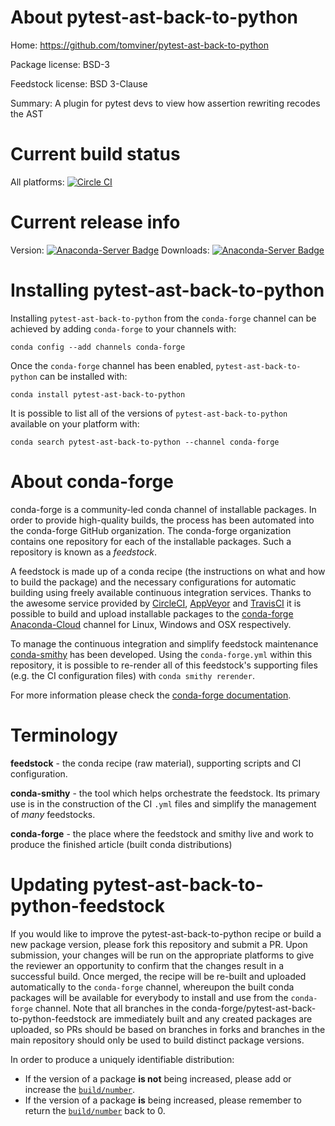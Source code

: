 About pytest-ast-back-to-python
===============================

Home: https://github.com/tomviner/pytest-ast-back-to-python

Package license: BSD-3

Feedstock license: BSD 3-Clause

Summary: A plugin for pytest devs to view how assertion rewriting recodes the AST



Current build status
====================

All platforms: [![Circle CI](https://circleci.com/gh/conda-forge/pytest-ast-back-to-python-feedstock.svg?style=shield)](https://circleci.com/gh/conda-forge/pytest-ast-back-to-python-feedstock)

Current release info
====================
Version: [![Anaconda-Server Badge](https://anaconda.org/conda-forge/pytest-ast-back-to-python/badges/version.svg)](https://anaconda.org/conda-forge/pytest-ast-back-to-python)
Downloads: [![Anaconda-Server Badge](https://anaconda.org/conda-forge/pytest-ast-back-to-python/badges/downloads.svg)](https://anaconda.org/conda-forge/pytest-ast-back-to-python)

Installing pytest-ast-back-to-python
====================================

Installing `pytest-ast-back-to-python` from the `conda-forge` channel can be achieved by adding `conda-forge` to your channels with:

```
conda config --add channels conda-forge
```

Once the `conda-forge` channel has been enabled, `pytest-ast-back-to-python` can be installed with:

```
conda install pytest-ast-back-to-python
```

It is possible to list all of the versions of `pytest-ast-back-to-python` available on your platform with:

```
conda search pytest-ast-back-to-python --channel conda-forge
```


About conda-forge
=================

conda-forge is a community-led conda channel of installable packages.
In order to provide high-quality builds, the process has been automated into the
conda-forge GitHub organization. The conda-forge organization contains one repository
for each of the installable packages. Such a repository is known as a *feedstock*.

A feedstock is made up of a conda recipe (the instructions on what and how to build
the package) and the necessary configurations for automatic building using freely
available continuous integration services. Thanks to the awesome service provided by
[CircleCI](https://circleci.com/), [AppVeyor](http://www.appveyor.com/)
and [TravisCI](https://travis-ci.org/) it is possible to build and upload installable
packages to the [conda-forge](https://anaconda.org/conda-forge)
[Anaconda-Cloud](http://docs.anaconda.org/) channel for Linux, Windows and OSX respectively.

To manage the continuous integration and simplify feedstock maintenance
[conda-smithy](http://github.com/conda-forge/conda-smithy) has been developed.
Using the ``conda-forge.yml`` within this repository, it is possible to re-render all of
this feedstock's supporting files (e.g. the CI configuration files) with ``conda smithy rerender``.

For more information please check the [conda-forge documentation](https://conda-forge.org/docs/).

Terminology
===========

**feedstock** - the conda recipe (raw material), supporting scripts and CI configuration.

**conda-smithy** - the tool which helps orchestrate the feedstock.
                   Its primary use is in the construction of the CI ``.yml`` files
                   and simplify the management of *many* feedstocks.

**conda-forge** - the place where the feedstock and smithy live and work to
                  produce the finished article (built conda distributions)


Updating pytest-ast-back-to-python-feedstock
============================================

If you would like to improve the pytest-ast-back-to-python recipe or build a new
package version, please fork this repository and submit a PR. Upon submission,
your changes will be run on the appropriate platforms to give the reviewer an
opportunity to confirm that the changes result in a successful build. Once
merged, the recipe will be re-built and uploaded automatically to the
`conda-forge` channel, whereupon the built conda packages will be available for
everybody to install and use from the `conda-forge` channel.
Note that all branches in the conda-forge/pytest-ast-back-to-python-feedstock are
immediately built and any created packages are uploaded, so PRs should be based
on branches in forks and branches in the main repository should only be used to
build distinct package versions.

In order to produce a uniquely identifiable distribution:
 * If the version of a package **is not** being increased, please add or increase
   the [``build/number``](http://conda.pydata.org/docs/building/meta-yaml.html#build-number-and-string).
 * If the version of a package **is** being increased, please remember to return
   the [``build/number``](http://conda.pydata.org/docs/building/meta-yaml.html#build-number-and-string)
   back to 0.